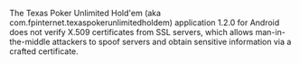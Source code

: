 The Texas Poker Unlimited Hold'em (aka com.fpinternet.texaspokerunlimitedholdem) application 1.2.0 for Android does not verify X.509 certificates from SSL servers, which allows man-in-the-middle attackers to spoof servers and obtain sensitive information via a crafted certificate.